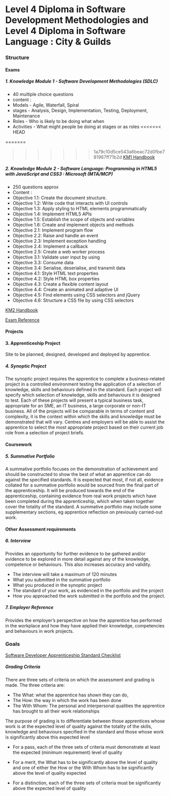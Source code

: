 # Level 4 Diploma in Software Development Methodologies and Level 4 Diploma in Software Language : City & Guilds


### Structure

#### Exams

##### 1. Knowledge Module 1 - Software Development Methodologies (SDLC)

- 40 multiple choice questions
- content :
 - Models - Agile, Waterfall, Spiral
 - stages - Analysis, Design, Implementation, Testing, Deployment, Maintenance
 - Roles - Who is likely to be doing what when
 - Activities - What might people be doing at stages or as roles
<<<<<<< HEAD

=======
>>>>>>> 1a79c10d5ce543a6beac72d0fbe781967ff71b2d
[KM1 Handbook](https://www.cityandguilds.com/-/media/productdocuments/digital_and_it/it_professional/9648/on-programme/9648-71_software_developer/9628-01_l4_diploma_in_software_development_methodologies_handbook.ashx)


##### 2. Knowledge Module 2 - Software Language:  Programming in HTML5 with JavaScript and CSS3 : Microsoft (MTA/MCP)

- 250 questions approx
- Content :
 - Objective 1.1: Create the document structure.
 - Objective 1.2: Write code that interacts with UI controls
 - Objective 1.3: Apply styling to HTML elements programmatically
 - Objective 1.4: Implement HTML5 APIs
 - Objective 1.5: Establish the scope of objects and variables
 - Objective 1.6: Create and implement objects and methods
 - Objective 2.1: Implement program flow
 - Objective 2.2: Raise and handle an event
 - Objective 2.3: Implement exception handling
 - Objective 2.4: Implement a callback
 - Objective 2.5: Create a web worker process
 - Objective 3.1: Validate user input by using
 - Objective 3.3: Consume data
 - Objective 3.4: Serialise, deserialise, and transmit data
 - Objective 4.1: Style HTML text properties
 - Objective 4.2: Style HTML box properties
 - Objective 4.3: Create a flexible content layout
 - Objective 4.4: Create an animated and adaptive UI
 - Objective 4.5: Find elements using CSS selectors and jQuery
 - Objective 4.6: Structure a CSS file by using CSS selectors

[KM2 Handbook ](https://www.cityandguilds.com/-/media/productdocuments/digital_and_it/it_professional/9648/on-programme/9648-71_software_developer/9628-02_l4_diploma_in_software_language_handbook.ashx)

[Exam Reference](https://drive.google.com/file/d/1WsBYkhb07FvZ3_A5bbpr4_9VLI5ZRMRY/view)

#### Projects

#### 3. Apprenticeship Project

Site to be planned, designed, developed and deployed by apprentice.

##### 4. Synoptic Project

The synoptic project requires the apprentice to complete a business-related project in a controlled environment testing the application of a selection of knowledge, skills and behaviours defined in the standard. Each project will specify which selection of knowledge, skills and behaviours it is designed to test. Each of these projects will present a typical business task, appropriate for an SME, an IT business, a large corporate or non-IT business. All of the projects will be comparable in terms of content and complexity, it is the context within which the skills and knowledge must be demonstrated that will vary. Centres and employers will be able to assist the apprentice to select the most appropriate project based on their current job role from a selection of project briefs.

#### Coursework

##### 5. Summative Portfolio

A summative portfolio focuses on the demonstration of achievement and should be constructed to show the best of what an apprentice can do against the specified standards. It is expected that most, if not all, evidence collated for a summative portfolio would be sourced from the final part of the apprenticeship. It will be produced towards the end of the apprenticeship, containing evidence from real work projects which have been completed during the apprenticeship, which when taken together cover the totality of the standard.
A summative portfolio may include some supplementary sections, eg apprentice reflection on previously carried-out work.

#### Other Assessment requirements

##### 6. Interview

Provides an opportunity for further evidence to be gathered and/or evidence to be explored in more detail against any of the knowledge, competence or behaviours.
This also increases accuracy and validity.

- The interview will take a maximum of 120 minutes
- What you submitted in the summative portfolio
- What you produced in the synoptic project
- The standard of your work, as evidenced in the portfolio and the project
- How you approached the work submitted in the portfolio and the project.

##### 7. Employer Reference


Provides the employer’s perspective on how the apprentice has performed in the workplace and how they have applied their knowledge, competencies and behaviours in work projects.

### Goals

[Software Developer Apprenticeship Standard Checklist](https://github.com/Marie-L/Summative-Portfolio/blob/master/standard_checklist.md)

##### Grading Criteria

There are three sets of criteria on which the assessment and grading is made. The three criteria are:

- The What: what the apprentice has shown they can do,
- The How: the way in which the work has been done
- The With Whom: The personal and interpersonal qualities the apprentice has brought to all their
work relationships

The purpose of grading is to differentiate between those apprentices whose work is at the expected level of
quality against the totality of the skills, knowledge and behaviours specified in the standard and those whose
work is significantly above this expected level

- For a pass, each of the three sets of criteria must demonstrate at least the expected (minimum
requirement) level of quality

- For a merit, the What has to be significantly above the level of quality and one of either the How or
the With Whom has to be significantly above the level of quality expected

- For a distinction, each of the three sets of criteria must be significantly above the expected level of
quality 

